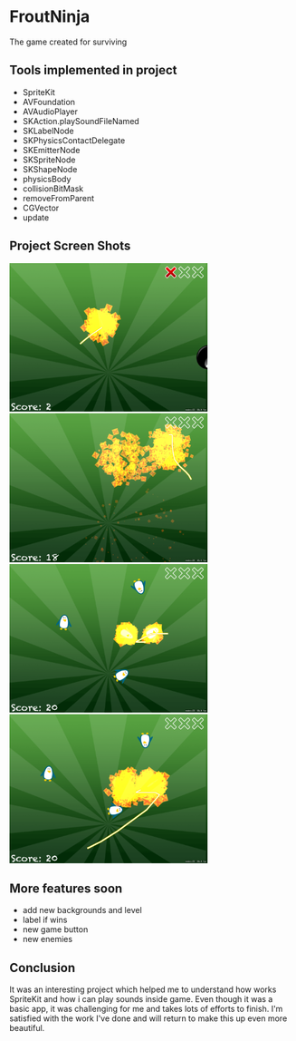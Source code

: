 # FroutNinja
The game created for surviving 
## Tools implemented in project
- SpriteKit
- AVFoundation
- AVAudioPlayer
- SKAction.playSoundFileNamed
- SKLabelNode
- SKPhysicsContactDelegate
- SKEmitterNode
- SKSpriteNode
- SKShapeNode
- physicsBody
- collisionBitMask
- removeFromParent
- CGVector
- update
 ## Project Screen Shots
<img src="FroutNinja/Screen1.png" width="350"> <img src="FroutNinja/Screen2.png" width="350">
<img src="FroutNinja/Screen3.png" width="350"> <img src="FroutNinja/Screen4.png" width="350">
## More features soon 
- add new backgrounds and level
- label if wins
- new game button
- new enemies
## Conclusion 
It was an interesting project which helped me to understand how works SpriteKit and how i can play sounds inside game.
Even though it was a basic app, it was challenging for me and takes lots of efforts to finish.
I'm satisfied with the work I've done and will return to make this up even more beautiful.
